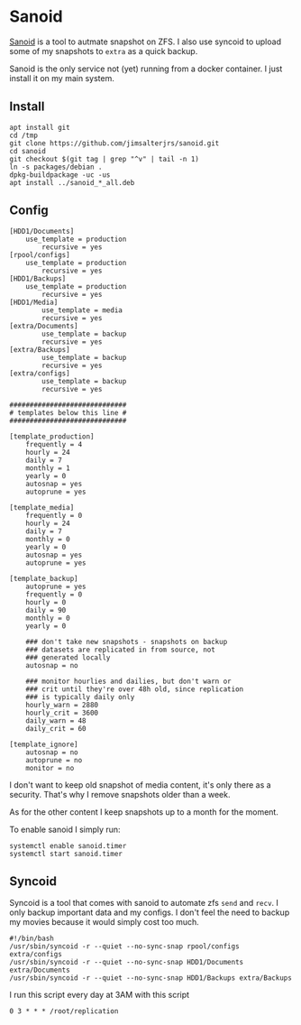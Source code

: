 # Sanoid

[Sanoid](https://github.com/jimsalterjrs/sanoid/) is a tool to autmate snapshot on ZFS. I also use syncoid to upload some of my snapshots to `extra` as a quick backup.

Sanoid is the only service not (yet) running from a docker container. I just install it on my main system.

## Install

```
apt install git
cd /tmp
git clone https://github.com/jimsalterjrs/sanoid.git
cd sanoid
git checkout $(git tag | grep "^v" | tail -n 1)
ln -s packages/debian .
dpkg-buildpackage -uc -us
apt install ../sanoid_*_all.deb
```
## Config
```
[HDD1/Documents]
	use_template = production
        recursive = yes
[rpool/configs]
	use_template = production
        recursive = yes
[HDD1/Backups]
	use_template = production
        recursive = yes
[HDD1/Media]
        use_template = media
        recursive = yes
[extra/Documents]
        use_template = backup
        recursive = yes
[extra/Backups]
        use_template = backup
        recursive = yes
[extra/configs]
        use_template = backup
        recursive = yes

#############################
# templates below this line #
#############################

[template_production]
	frequently = 4
	hourly = 24
	daily = 7
	monthly = 1
	yearly = 0
	autosnap = yes
	autoprune = yes

[template_media]
	frequently = 0
	hourly = 24
	daily = 7
	monthly = 0
	yearly = 0
	autosnap = yes
	autoprune = yes

[template_backup]
	autoprune = yes
	frequently = 0
	hourly = 0
	daily = 90
	monthly = 0
	yearly = 0

	### don't take new snapshots - snapshots on backup
	### datasets are replicated in from source, not
	### generated locally
	autosnap = no

	### monitor hourlies and dailies, but don't warn or
	### crit until they're over 48h old, since replication
	### is typically daily only
	hourly_warn = 2880
	hourly_crit = 3600
	daily_warn = 48
	daily_crit = 60

[template_ignore]
	autosnap = no
	autoprune = no
	monitor = no
```

I don't want to keep old snapshot of media content, it's only there as a security. That's why I remove snapshots older than a week.

As for the other content I keep snapshots up to a month for the moment.

To enable sanoid I simply run:

```
systemctl enable sanoid.timer
systemctl start sanoid.timer
```

## Syncoid

Syncoid is a tool that comes with sanoid to automate zfs `send` and `recv`. I only backup important data and my configs. I don't feel the need to backup my movies because it would simply cost too much.

```
#!/bin/bash
/usr/sbin/syncoid -r --quiet --no-sync-snap rpool/configs extra/configs
/usr/sbin/syncoid -r --quiet --no-sync-snap HDD1/Documents extra/Documents
/usr/sbin/syncoid -r --quiet --no-sync-snap HDD1/Backups extra/Backups
```

I run this script every day at 3AM with this script

```
0 3 * * * /root/replication
```